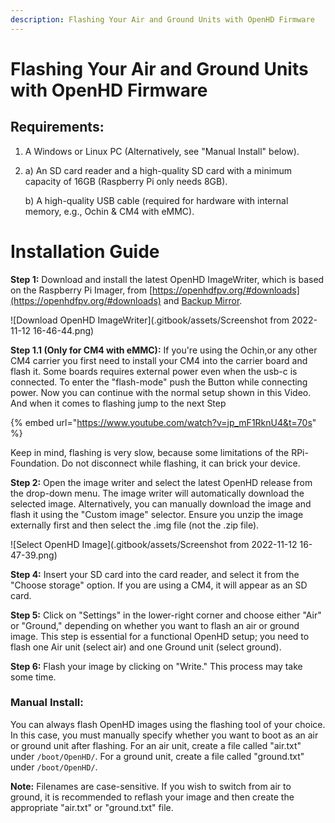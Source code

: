 ```yaml
---
description: Flashing Your Air and Ground Units with OpenHD Firmware
---
```


# Flashing Your Air and Ground Units with OpenHD Firmware

## Requirements:

1. A Windows or Linux PC (Alternatively, see "Manual Install" below).
2. 
    a) An SD card reader and a high-quality SD card with a minimum capacity of 16GB (Raspberry Pi only needs 8GB).

    b) A high-quality USB cable (required for hardware with internal memory, e.g., Ochin & CM4 with eMMC).

# Installation Guide

**Step 1:** 
Download and install the latest OpenHD ImageWriter, which is based on the Raspberry Pi Imager, from [https://openhdfpv.org/#downloads](https://openhdfpv.org/#downloads) and [Backup Mirror](downloads.md).

![Download OpenHD ImageWriter](.gitbook/assets/Screenshot from 2022-11-12 16-46-44.png)

**Step 1.1 (Only for CM4 with eMMC):** 
If you're using the Ochin,or any other CM4 carrier you first need to install your CM4 into the carrier board and flash it. Some boards requires external power even when the usb-c is connected. To enter the "flash-mode" push the Button while connecting power. Now you can continue with the normal setup shown in this Video. And when it comes to flashing jump to the next Step

{% embed url="https://www.youtube.com/watch?v=jp_mF1RknU4&t=70s" %}

  Keep in mind, flashing is very slow, because some limitations of the RPi-Foundation. Do not disconnect while flashing, it can brick your device.


**Step 2:**
Open the image writer and select the latest OpenHD release from the drop-down menu. The image writer will automatically download the selected image. Alternatively, you can manually download the image and flash it using the "Custom image" selector. Ensure you unzip the image externally first and then select the .img file (not the .zip file).

![Select OpenHD Image](.gitbook/assets/Screenshot from 2022-11-12 16-47-39.png)

**Step 4:**
Insert your SD card into the card reader, and select it from the "Choose storage" option. If you are using a CM4, it will appear as an SD card.

**Step 5:**
Click on "Settings" in the lower-right corner and choose either "Air" or "Ground," depending on whether you want to flash an air or ground image. This step is essential for a functional OpenHD setup; you need to flash one Air unit (select air) and one Ground unit (select ground).

**Step 6:**
Flash your image by clicking on "Write." This process may take some time.

### Manual Install:

You can always flash OpenHD images using the flashing tool of your choice. In this case, you must manually specify whether you want to boot as an air or ground unit after flashing. For an air unit, create a file called "air.txt" under `/boot/OpenHD/`. For a ground unit, create a file called "ground.txt" under `/boot/OpenHD/`.

**Note:** Filenames are case-sensitive. If you wish to switch from air to ground, it is recommended to reflash your image and then create the appropriate "air.txt" or "ground.txt" file.
